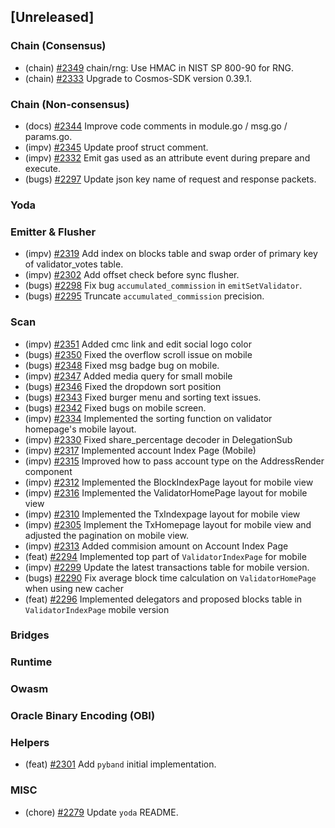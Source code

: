 <!--
(feat): New feature
(impv): Improvement / Enhancement
(docs): Documentation
(bugs): Bug fixes
(chore): Chore/cleanup work
-->

## [Unreleased]

### Chain (Consensus)

- (chain) [\#2349](https://github.com/bandprotocol/bandchain/pull/2349) chain/rng: Use HMAC in NIST SP 800-90 for RNG.
- (chain) [\#2333](https://github.com/bandprotocol/bandchain/pull/2333) Upgrade to Cosmos-SDK version 0.39.1.

### Chain (Non-consensus)

- (docs) [\#2344](https://github.com/bandprotocol/bandchain/pull/2344) Improve code comments in module.go / msg.go / params.go.
- (impv) [\#2345](https://github.com/bandprotocol/bandchain/pull/2345) Update proof struct comment.
- (impv) [\#2332](https://github.com/bandprotocol/bandchain/pull/2232) Emit gas used as an attribute event during prepare and execute.
- (bugs) [\#2297](https://github.com/bandprotocol/bandchain/pull/2297) Update json key name of request and response packets.

### Yoda

### Emitter & Flusher

- (impv) [\#2319](https://github.com/bandprotocol/bandchain/pull/2319) Add index on blocks table and swap order of primary key of validator_votes table.
- (impv) [\#2302](https://github.com/bandprotocol/bandchain/pull/2302) Add offset check before sync flusher.
- (bugs) [\#2298](https://github.com/bandprotocol/bandchain/pull/2298) Fix bug `accumulated_commission` in `emitSetValidator`.
- (bugs) [\#2295](https://github.com/bandprotocol/bandchain/pull/2295) Truncate `accumulated_commission` precision.

### Scan

- (impv) [\#2351](https://github.com/bandprotocol/bandchain/pull/2351) Added cmc link and edit social logo color
- (bugs) [\#2350](https://github.com/bandprotocol/bandchain/pull/2350) Fixed the overflow scroll issue on mobile
- (bugs) [\#2348](https://github.com/bandprotocol/bandchain/pull/2348) Fixed msg badge bug on mobile.
- (impv) [\#2347](https://github.com/bandprotocol/bandchain/pull/2347) Added media query for small mobile
- (bugs) [\#2346](https://github.com/bandprotocol/bandchain/pull/2346) Fixed the dropdown sort position
- (bugs) [\#2343](https://github.com/bandprotocol/bandchain/pull/2343) Fixed burger menu and sorting text issues.
- (bugs) [\#2342](https://github.com/bandprotocol/bandchain/pull/2342) Fixed bugs on mobile screen.
- (impv) [\#2334](https://github.com/bandprotocol/bandchain/pull/2334) Implemented the sorting function on validator homepage's mobile layout.
- (impv) [\#2330](https://github.com/bandprotocol/bandchain/pull/2330) Fixed share_percentage decoder in DelegationSub
- (impv) [\#2317](https://github.com/bandprotocol/bandchain/pull/2317) Implemented account Index Page (Mobile)
- (impv) [\#2315](https://github.com/bandprotocol/bandchain/pull/2315) Improved how to pass account type on the AddressRender component
- (impv) [\#2312](https://github.com/bandprotocol/bandchain/pull/2312) Implemented the BlockIndexPage layout for mobile view
- (impv) [\#2316](https://github.com/bandprotocol/bandchain/pull/2316) Implemented the ValidatorHomePage layout for mobile view
- (impv) [\#2310](https://github.com/bandprotocol/bandchain/pull/2310) Implemented the TxIndexpage layout for mobile view
- (impv) [\#2305](https://github.com/bandprotocol/bandchain/pull/2305) Implement the TxHomepage layout for mobile view and adjusted the pagination on mobile view.
- (impv) [\#2313](https://github.com/bandprotocol/bandchain/pull/2313) Added commision amount on Account Index Page
- (feat) [\#2294](https://github.com/bandprotocol/bandchain/pull/2294) Implemented top part of `ValidatorIndexPage` for mobile
- (impv) [\#2299](https://github.com/bandprotocol/bandchain/pull/2299) Update the latest transactions table for mobile version.
- (bugs) [\#2290](https://github.com/bandprotocol/bandchain/pull/2290) Fix average block time calculation on `ValidatorHomePage` when using new cacher
- (feat) [\#2296](https://github.com/bandprotocol/bandchain/pull/2296) Implemented delegators and proposed blocks table in `ValidatorIndexPage` mobile version

### Bridges

### Runtime

### Owasm

### Oracle Binary Encoding (OBI)

### Helpers

- (feat) [\#2301](https://github.com/bandprotocol/bandchain/pull/2301) Add `pyband` initial implementation.

### MISC

- (chore) [\#2279](https://github.com/bandprotocol/bandchain/pull/2279) Update `yoda` README.
